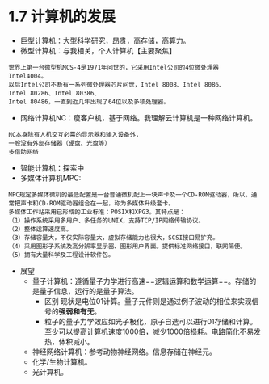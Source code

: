 # 1.7 计算机的发展


* 巨型计算机：大型科学研究，昂贵，高存储，高算力。
* 微型计算机：与我相关，个人计算机【主要聚焦】

```
世界上第一台微型机MCS-4是1971年问世的，它采用Intel公司的4位微处理器
Intel4004。
以后Intel公司不断有一系列微处理器芯片问世，Intel 8008、Intel 8086、
Intel 80286、Intel 80386、
Intel 80486，一直到近几年出现了64位以及多核处理器。
```

* 网络计算机NC：瘦客户机，基于网络。我理解云计算机是一种网络计算机。

```
NC本身除有人机交互必需的显示器和输入设备外，
一般没有外部存储器（硬盘、光盘等）
多借助网络
```

* 智能计算机：探索中
* 多媒体计算机MPC:

```
MPC规定多媒体微机的最低配置是一台普通微机配上一块声卡及一个CD-ROM驱动器，所以，通常把声卡和CD-ROM驱动器组合在一起，称为多媒体升级套卡。
多媒体工作站采用已形成的工业标准：POSIX和XPG3。其特点是：
（1）操作系统采用多用户、多任务的UNIX，支持TCP/IP网络传输协议。
（2）整体运算速度高。
（3）存储容量大，不仅实际容量大，虚拟存储能力也很大，SCSI接口易扩充。
（4）采用图形子系统及高分辨率显示器、图形用户界面。提供标准网络接口，联网简便。
（5）拥有大量科学及工程设计软件包。

```

* 展望
  * 量子计算机：遵循量子力学进行高速==逻辑运算和数学运算==。存储的是量子信息，运行的是量子算法。
    * 区别 现状是电位01计算。量子元件则是通过例子波动的相位来实现信号的**强弱和有无**。
    * 粒子的量子力学效应如光子极化，原子自选可以进行01存储和计算。至少可以提高计算机速度1000倍，减少1000倍损耗。电路简化不易发热，体积减小。
  * 神经网络计算机：参考动物神经网络。信息存储在神经元。
  * 化学/生物计算机。
  * 光计算机。